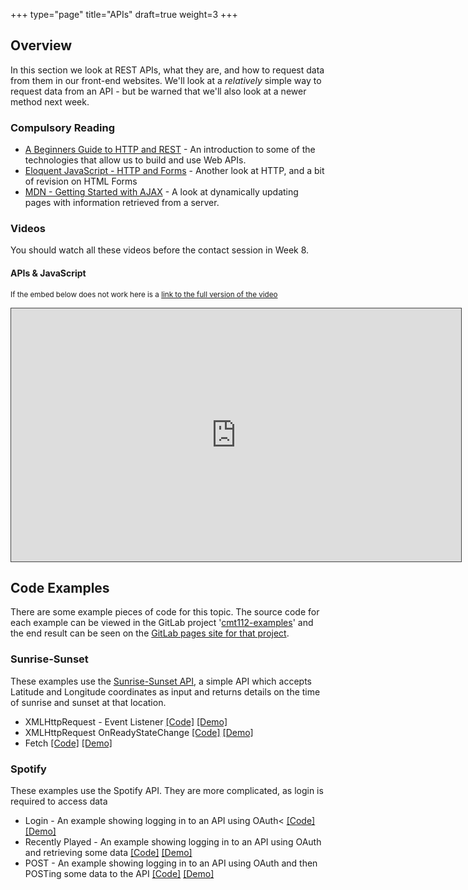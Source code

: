 +++
type="page"
title="APIs"
draft=true
weight=3
+++

## Overview

In this section we look at REST APIs, what they are, and how to request data from them in our front-end websites. We'll look at a _relatively_ simple way to request data from an API - but be warned that we'll also look at a newer method next week.

### Compulsory Reading

-   [A Beginners Guide to HTTP and REST](https://code.tutsplus.com/tutorials/a-beginners-guide-to-http-and-rest--net-16340) - An introduction to some of the technologies that allow us to build and use Web APIs.
-   [Eloquent JavaScript - HTTP and Forms](http://eloquentjavascript.net/18_http.html) - Another look at HTTP, and a bit of revision on HTML Forms
-   [MDN - Getting Started with AJAX](https://developer.mozilla.org/en-US/docs/Web/Guide/AJAX/Getting_Started) - A look at dynamically updating pages with information retrieved from a server.

### Videos

You should watch all these videos before the contact session in Week 8.

#### APIs & JavaScript

<p><small>If the embed below does not work here is a <a href="https://cardiff.cloud.panopto.eu/Panopto/Pages/Viewer.aspx?id=9be52154-c476-48dc-8072-a5adadfac582" target="blank">link to the full version of the video</a></small></p>
<iframe src="https://cardiff.cloud.panopto.eu/Panopto/Pages/Embed.aspx?id=9be52154-c476-48dc-8072-a5adadfac582&v=1" width="720" height="405" style="padding: 0px; border: 1px solid #464646;" frameborder="0" allowfullscreen allow="autoplay"></iframe>

## Code Examples

There are some example pieces of code for this topic. The source code for each example can be viewed in the GitLab project '[cmt112-examples](https://gitlab.cs.cf.ac.uk/scm2mjc/cmt112-examples)' and the end result can be seen on the [GitLab pages site for that project](http://scm2mjc.pages.cs.cf.ac.uk/cmt112-examples/).

### Sunrise-Sunset

These examples use the [Sunrise-Sunset API](https://sunrise-sunset.org/api), a simple API which accepts Latitude and Longitude coordinates as input and returns details on the time of sunrise and sunset at that location.

-   XMLHttpRequest - Event Listener [[Code]](https://gitlab.cs.cf.ac.uk/scm2mjc/cmt112-examples/tree/master/3-2/sunrise-sunset/xhr-listener) [[Demo]](http://scm2mjc.pages.cs.cf.ac.uk/cmt112-examples/3-2/sunrise-sunset/xhr-listener)
-   XMLHttpRequest OnReadyStateChange [[Code]](https://gitlab.cs.cf.ac.uk/scm2mjc/cmt112-examples/tree/master/3-2/sunrise-sunset/xhr-onreadystate) [[Demo]](http://scm2mjc.pages.cs.cf.ac.uk/cmt112-examples/3-2/sunrise-sunset/xhr-onreadystate)
-   Fetch [[Code]](https://gitlab.cs.cf.ac.uk/scm2mjc/cmt112-examples/tree/master/3-2/sunrise-sunset/fetch) [[Demo]](http://scm2mjc.pages.cs.cf.ac.uk/cmt112-examples/3-2/sunrise-sunset/fetch)

### Spotify

These examples use the Spotify API. They are more complicated, as login is required to access data

-   Login - An example showing logging in to an API using OAuth< [[Code]](https://gitlab.cs.cf.ac.uk/scm2mjc/cmt112-examples/tree/master/3-2/spotify/login) [[Demo]](http://scm2mjc.pages.cs.cf.ac.uk/cmt112-examples/3-2/spotify/login/login.html)
-   Recently Played - An example showing logging in to an API using OAuth and retrieving some data [[Code]](https://gitlab.cs.cf.ac.uk/scm2mjc/cmt112-examples/tree/master/3-2/spotify/recently-played) [[Demo]](http://scm2mjc.pages.cs.cf.ac.uk/cmt112-examples/3-2/spotify/recently-played/login.html)
-   POST - An example showing logging in to an API using OAuth and then POSTing some data to the API [[Code]](https://gitlab.cs.cf.ac.uk/scm2mjc/cmt112-examples/tree/master/3-2/spotify/post) [[Demo]](http://scm2mjc.pages.cs.cf.ac.uk/cmt112-examples/3-2/spotify/post/login.html)
